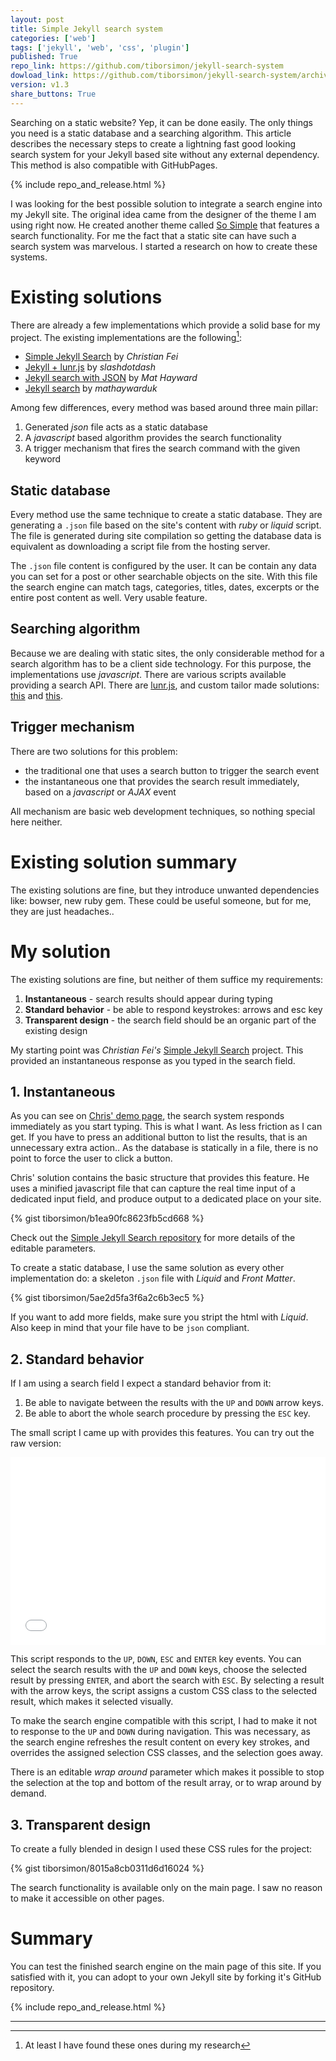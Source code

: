 ```yaml
---
layout: post
title: Simple Jekyll search system
categories: ['web']
tags: ['jekyll', 'web', 'css', 'plugin']
published: True
repo_link: https://github.com/tiborsimon/jekyll-search-system
dowload_link: https://github.com/tiborsimon/jekyll-search-system/archive/v1.3.zip
version: v1.3
share_buttons: True
---
```


Searching on a static website? Yep, it can be done easily. The only things you need is a static database and a searching algorithm. This article describes the necessary steps to create a lightning fast good looking search system for your Jekyll based site without any external dependency. This method is also compatible with GitHubPages.

{% include repo_and_release.html %}

I was looking for the best possible solution to integrate a search engine into my Jekyll site. The original idea came from the designer of the theme I am using right now. He created another theme called [So Simple](https://mademistakes.com/work/so-simple-jekyll-theme/) that features a search functionality. For me the fact that a static site can have such a search system was marvelous. I started a research on how to create these systems.

# Existing solutions 

There are already a few implementations which provide a solid base for my project. The existing implementations are the following[^1]:

- [Simple Jekyll Search](https://github.com/christian-fei/Simple-Jekyll-Search) by _Christian Fei_
- [Jekyll + lunr.js](https://github.com/slashdotdash/jekyll-lunr-js-search) by _slashdotdash_
- [Jekyll search with JSON](http://mathayward.com/jekyll-search/) by _Mat Hayward_  
- [Jekyll search](https://github.com/mathaywarduk/jekyll-search) by _mathaywarduk_

Among few differences, every method was based around three main pillar:

1. Generated _json_ file acts as a static database
1. A _javascript_ based algorithm provides the search functionality
1. A trigger mechanism that fires the search command with the given keyword

## Static database

Every method use the same technique to create a static database. They are generating a `.json` file based on the site's content with _ruby_ or _liquid_ script. The file is generated during site compilation so getting the database data is equivalent as downloading a script file from the hosting server.

The `.json` file content is configured by the user. It can be contain any data you can set for a post or other searchable objects on the site. With this file the search engine can match tags, categories, titles, dates, excerpts or the entire post content as well. Very usable feature.

## Searching algorithm

Because we are dealing with static sites, the only considerable method for a search algorithm has to be a client side technology. For this purpose, the implementations use _javascript_. There are various scripts available providing a search API. There are [lunr.js](http://lunrjs.com), and custom tailor made solutions: [this](https://github.com/alexpearce/alexpearce.github.com/blob/master/assets/js/alexpearce.js) and [this](https://alexpearce.me/2012/04/simple-jekyll-searching/#disqus_thread).

## Trigger mechanism

There are two solutions for this problem:

- the traditional one that uses a search button to trigger the search event
- the instantaneous one that provides the search result immediately, based on a _javascript_ or _AJAX_ event

All mechanism are basic web development techniques, so nothing special here neither.

# Existing solution summary

The existing solutions are fine, but they introduce unwanted dependencies like: bowser, new ruby gem. These could be useful someone, but for me, they are just headaches..

# My solution

The existing solutions are fine, but neither of them suffice my requirements:

1. __Instantaneous__ - search results should appear during typing
1. __Standard behavior__ - be able to respond keystrokes: arrows and esc key
1. __Transparent design__ - the search field should be an organic part of the existing design

My starting point was _Christian Fei's_ [Simple Jekyll Search](https://github.com/christian-fei/Simple-Jekyll-Search) project. This provided an instantaneous response as you typed in the search field.

## 1. Instantaneous

As you can see on [Chris' demo page](http://christian.fei.ninja/Simple-Jekyll-Search/), the search system responds immediately as you start typing. This is what I want. As less friction as I can get. If you have to press an additional button to list the results, that is an unnecessary extra action.. As the database is statically in a file, there is no point to force the user to click a button.

Chris' solution contains the basic structure that provides this feature. He uses a minified javascript file that can capture the real time input of a dedicated input field, and produce output to a dedicated place on your site.

{% gist tiborsimon/b1ea90fc8623fb5cd668 %}

Check out the [Simple Jekyll Search repository](https://github.com/christian-fei/Simple-Jekyll-Search) for more details of the editable parameters.

To create a static database, I use the same solution as every other implementation do: a skeleton `.json` file with _Liquid_ and _Front Matter_.

{% gist tiborsimon/5ae2d5fa3f6a2c6b3ec5 %}

If you want to add more fields, make sure you stript the html with _Liquid_. Also keep in mind that your file have to be `json` compliant.


## 2. Standard behavior

If I am using a search field I expect a standard behavior from it:

1. Be able to navigate between the results with the `UP` and `DOWN` arrow keys.
1. Be able to abort the whole search procedure by pressing the `ESC` key.

The small script I came up with provides this features. You can try out the raw version:

<iframe width="100%" height="300" src="//jsfiddle.net/Vtn5Y/870/embedded/" allowfullscreen="allowfullscreen" frameborder="0"></iframe>

This script responds to the `UP`, `DOWN`, `ESC` and `ENTER` key events. You can select the search results with the `UP` and `DOWN` keys, choose the selected result by pressing `ENTER`, and abort the search with `ESC`. By selecting a result with the arrow keys, the script assigns a custom CSS class to the selected result, which makes it selected visually.

To make the search engine compatible with this script, I had to make it not to response to the `UP` and `DOWN` during navigation. This was necessary, as the search engine refreshes the result content on every key strokes, and overrides the assigned selection CSS classes, and the selection goes away.

There is an editable _wrap around_ parameter which makes it possible to stop the selection at the top and bottom of the result array, or to wrap around by demand.

## 3. Transparent design

To create a fully blended in design I used these CSS rules for the project:

{% gist tiborsimon/8015a8cb0311d6d16024 %}

The search functionality is available only on the main page. I saw no reason to make it accessible on other pages.

# Summary

You can test the finished search engine on the main page of this site. If you satisfied with it, you can adopt to your own Jekyll site by forking it's GitHub repository.

{% include repo_and_release.html %}

---
[^1]: At least I have found these ones during my research





